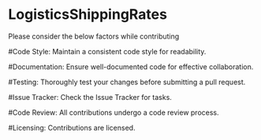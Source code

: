 # LogisticsShippingRates
Please consider the below factors while contributing

#Code Style:
Maintain a consistent code style for readability.

#Documentation:
Ensure well-documented code for effective collaboration.

#Testing:
Thoroughly test your changes before submitting a pull request.

#Issue Tracker:
Check the Issue Tracker for tasks.

#Code Review:
All contributions undergo a code review process.

#Licensing:
Contributions are licensed.
